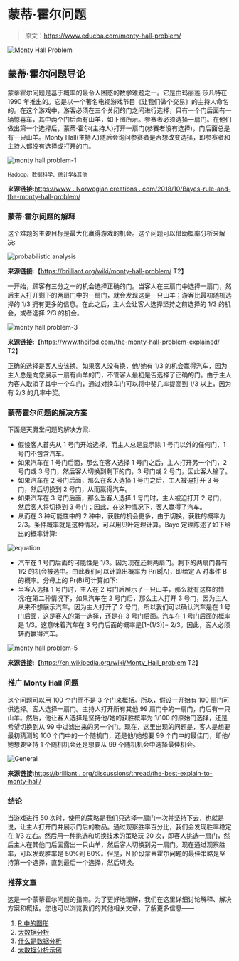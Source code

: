 # 蒙蒂·霍尔问题

> 原文：<https://www.educba.com/monty-hall-problem/>

![Monty Hall Problem](img/6733c579b4c2c4742d69dcf260703777.png)



## 蒙蒂·霍尔问题导论

蒙蒂霍尔问题是基于概率的最令人困惑的数学难题之一。它是由玛丽莲·莎凡特在 1990 年推出的。它是以一个著名电视游戏节目《让我们做个交易》的主持人命名的。在这个游戏中，游客必须在三个关闭的门之间进行选择，只有一个门后面有一辆惊喜车，其中两个门后面有山羊，如下图所示。参赛者必须选择一扇门。在他们做出第一个选择后，蒙蒂·霍尔(主持人)打开一扇门(参赛者没有选择)，门后面总是有一只山羊。Monty Hall(主持人)随后会询问参赛者是否想改变选择，即参赛者和主持人都没有选择或打开的门。

![monty hall problem-1](img/059d61afe5040c8871051a43a9de9265.png)



<small>Hadoop、数据科学、统计学&其他</small>

**来源链接:**[https://www . Norwegian creations . com/2018/10/Bayes-rule-and-the-monty-hall-problem/](https://www.norwegiancreations.com/2018/10/bayes-rule-and-the-monty-hall-problem/)

### 蒙蒂·霍尔问题的解释

这个难题的主要目标是最大化赢得游戏的机会。这个问题可以借助概率分析来解决:

![probabilistic analysis](img/4a56282e8067c3dfcc2164ed2dfddc04.png)



**来源链接:**【https://brilliant.org/wiki/monty-hall-problem/ T2】

一开始，顾客有三分之一的机会选择正确的门。当客人在三扇门中选择一扇门，然后主人打开剩下的两扇门中的一扇门，就会发现这是一只山羊；游客比最初随机选择的 1/3 拥有更多的信息。在此之后，主人会让客人选择坚持之前选择的 1/3 的机会，或者选择 2/3 的机会。

![monty hall problem-3](img/34130d51b277855e19ba4f378bc9bae0.png)



**来源链接:**【https://www.theifod.com/the-monty-hall-problem-explained/ T2】

正确的选择是客人应该换。如果客人没有换，他/她有 1/3 的机会赢得汽车，因为主人总是向您展示一扇有山羊的门，不管客人最初是否选择了正确的门。由于主人为客人取消了其中一个车门，通过对换车门可以将中奖几率提高到 1/3 以上，因为有 2/3 的几率中奖。

### 蒙蒂霍尔问题的解决方案

下面是天魔堂问题的解决方案:

*   假设客人首先从 1 号门开始选择，而主人总是显示除 1 号门以外的任何门，1 号门不包含汽车。
*   如果汽车在 1 号门后面，那么在客人选择 1 号门之后，主人打开另一个门，2 号门或 3 号门，然后客人切换到剩下的门，3 号门或 2 号门，因此客人输了。
*   如果汽车在 2 号门后面，那么在客人选择 1 号门之后，主人被迫打开 3 号门，然后切换到 2 号门，从而赢得汽车。
*   如果汽车在 3 号门后面，那么当客人选择 1 号门时，主人被迫打开 2 号门，然后客人将切换到 3 号门；因此，在这种情况下，客人赢得了汽车。
*   从而在 3 种可能性中的 2 种中，获胜的机会更多，由于切换，获胜的概率为 2/3。条件概率就是这种情况，可以用贝叶定理计算。Baye 定理陈述了如下给出的概率计算:

![equation](img/3d0ff3aca1ea62e85f235a77fa0b0ff5.png)



*   汽车在 1 号门后面的可能性是 1/3。因为现在还剩两扇门。剩下的两扇门各有 1/2 的机会被选中。由此我们可以计算出概率为 Pr(B|A)，即给定 A 时事件 B 的概率。分母上的 Pr(B)可计算如下:
*   当客人选择 1 号门时，主人在 2 号门后展示了一只山羊，那么就有这样的情况:在第二种情况下，如果汽车在 2 号门后，那么主人打开 3 号门，因为主人从来不想展示汽车。因为主人打开了 2 号门，所以我们可以确认汽车是在 1 号门后面，这是客人的第一选择，还是在 3 号门后面。汽车在 1 号门后面的概率是 1/3。这意味着汽车在 3 号门后面的概率是[1-(1/3)]= 2/3。因此，客人必须转而赢得汽车。

![monty hall problem-5](img/45b183d8b5cb8b84eef0c5898bbde100.png)



**来源链接:**【https://en.wikipedia.org/wiki/Monty_Hall_problem T2】

### 推广 Monty Hall 问题

这个问题可以用 100 个门而不是 3 个门来概括。所以，假设一开始有 100 扇门可供选择。客人选择一扇门。主持人打开所有其他 99 扇门中的一扇门，门后有一只山羊。然后，他让客人选择是坚持他/她的获胜概率为 1/100 的原始门选择，还是希望切换到从 99 中过滤出来的另一个门。现在，这里出现的问题是，客人是想要最初猜测的 100 个门中的一个随机门，还是他/她想要 99 个门中的最佳门，即他/她想要坚持 1 个随机机会还是想要从 99 个随机机会中选择最佳机会。

![General](img/1990f78adad55411d7625d0958559fb6.png)



**来源链接:**[https://brilliant . org/discussions/thread/the-best-explain-to-monty-hall/](https://brilliant.org/)

### 结论

当游戏进行 50 次时，使用的策略是我们只选择一扇门一次并坚持下去，也就是说，让主人打开门并展示门后的物品。通过观察胜率百分比，我们会发现胜率稳定在 1/3 左右。然后用一种挑选和切换技术的策略玩 20 次，即客人挑选一扇门，然后主人在其他门后面露出一只山羊，然后客人切换到另一扇门。现在通过观察胜率，可以发现胜率是 50%到 60%。但是，N 阶段蒙蒂霍尔问题的最佳策略是坚持第一个选择，直到最后一个选择，然后切换。

### 推荐文章

这是一个蒙蒂霍尔问题的指南。为了更好地理解，我们在这里详细讨论解释、解决方案和概括。您也可以浏览我们的其他相关文章，了解更多信息——

1.  [R 中的图形](https://www.educba.com/graphs-in-r/)
2.  [大数据分析](https://www.educba.com/big-data-analytics/)
3.  [什么是数据分析](https://www.educba.com/what-is-data-analytics/)
4.  [大数据分析示例](https://www.educba.com/big-data-analytics-examples/)






